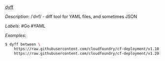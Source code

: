 [dyff](https://github.com/homeport/dyff)

*Description*: /ˈdʏf/ - diff tool for YAML files, and sometimes JSON

*Labels*: #Go #YAML

*Examples*:

```bash
$ dyff between \
    https://raw.githubusercontent.com/cloudfoundry/cf-deployment/v1.10.0/cf-deployment.yml \
    https://raw.githubusercontent.com/cloudfoundry/cf-deployment/v1.20.0/cf-deployment.yml
```
